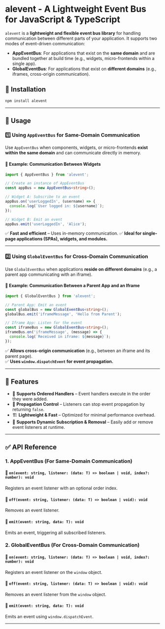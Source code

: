 # alevent - A Lightweight Event Bus for JavaScript & TypeScript

`alevent` is a **lightweight and flexible event bus library** for handling communication between different parts of your application. It supports two modes of event-driven communication:

- **AppEventBus**: For applications that exist on the **same domain** and are bundled together at build time (e.g., widgets, micro-frontends within a single app).
- **GlobalEventBus**: For applications that exist on **different domains** (e.g., iframes, cross-origin communication).

## 🚀 Installation
```sh
npm install alevent
```

---

## 🔹 Usage

### 1️⃣ **Using `AppEventBus` for Same-Domain Communication**
Use `AppEventBus` when components, widgets, or micro-frontends **exist within the same domain** and can communicate directly in memory.

#### 📌 **Example: Communication Between Widgets**
```typescript
import { AppEventBus } from 'alevent';

// Create an instance of AppEventBus
const appBus = new AppEventBus<string>();

// Widget A: Subscribe to an event
appBus.on('userLoggedIn', (username) => {
  console.log(`User logged in: ${username}`);
});

// Widget B: Emit an event
appBus.emit('userLoggedIn', 'Alice');
```
✅ **Fast and efficient** – Uses in-memory communication.
✅ **Ideal for single-page applications (SPAs), widgets, and modules.**

---

### 2️⃣ **Using `GlobalEventBus` for Cross-Domain Communication**
Use `GlobalEventBus` when applications **reside on different domains** (e.g., a parent app communicating with an iframe).

#### 📌 **Example: Communication Between a Parent App and an Iframe**
```typescript
import { GlobalEventBus } from 'alevent';

// Parent App: Emit an event
const globalBus = new GlobalEventBus<string>();
globalBus.emit('iframeMessage', 'Hello from Parent');

// Iframe App: Listen for the event
const iframeBus = new GlobalEventBus<string>();
iframeBus.on('iframeMessage', (message) => {
  console.log(`Received in iframe: ${message}`);
});
```
✅ **Allows cross-origin communication** (e.g., between an iframe and its parent page).  
✅ **Uses `window.dispatchEvent` for event propagation.**

---

## 📌 Features
- 🚀 **Supports Ordered Handlers** – Event handlers execute in the order they were added.
- 🛑 **Propagation Control** – Listeners can stop event propagation by returning `false`.
- 🏗 **Lightweight & Fast** – Optimized for minimal performance overhead.
- 🔄 **Supports Dynamic Subscription & Removal** – Easily add or remove event listeners at runtime.

---

## ✅ API Reference

### **1. AppEventBus** (For Same-Domain Communication)
#### 🔹 `on(event: string, listener: (data: T) => boolean | void, index?: number): void`
Registers an event listener with an optional order index.

#### 🔹 `off(event: string, listener: (data: T) => boolean | void): void`
Removes an event listener.

#### 🔹 `emit(event: string, data: T): void`
Emits an event, triggering all subscribed listeners.

### **2. GlobalEventBus** (For Cross-Domain Communication)
#### 🔹 `on(event: string, listener: (data: T) => boolean | void, index?: number): void`
Registers an event listener on the `window` object.

#### 🔹 `off(event: string, listener: (data: T) => boolean | void): void`
Removes an event listener from the `window` object.

#### 🔹 `emit(event: string, data: T): void`
Emits an event using `window.dispatchEvent`.

---



